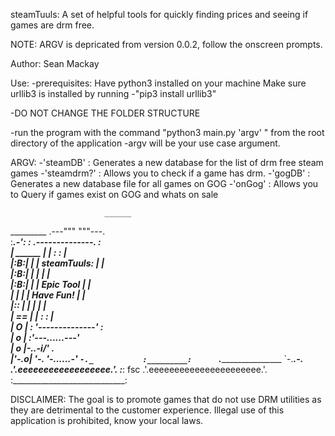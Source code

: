 steamTuuls: A set of helpful tools for quickly finding prices and seeing if
            games are drm free.

NOTE: ARGV is depricated from version 0.0.2, follow the onscreen prompts.

Author: Sean Mackay

Use:
  -prerequisites: Have python3 installed on your machine
                  Make sure urllib3 is installed by running
                    -"pip3 install urllib3"

  -DO NOT CHANGE THE FOLDER STRUCTURE

  -run the program with the command "python3 main.py 'argv' " from the root
       directory of the application
  -argv will be your use case argument.

  ARGV:
    -'steamDB' : Generates a new database for the list of drm free steam games
    -'steamdrm?' : Allows you to check if a game has drm.
    -'gogDB' : Generates a new database file for all games on GOG
    -'onGog' :  Allows you to Query if games exist on GOG and whats on sale


                         ______                     
 _________        .---"""      """---.              
:______.-':      :  .--------------.  :             
| ______  |      | :                : |             
|:______B:|      | |  steamTuuls:   | |             
|:______B:|      | |                | |             
|:______B:|      | |  Epic Tool     | |             
|         |      | |  Have Fun!     | |             
|:_____:  |      | |                | |             
|    ==   |      | :                : |             
|       O |      :  '--------------'  :             
|       o |      :'---...______...---'              
|       o |-._.-i___/'             \._              
|'-.____o_|   '-.   '-...______...-'  `-._          
:_________:      `.____________________   `-.___.-.
                 .'.eeeeeeeeeeeeeeeeee.'.      :___:
      fsc      .'.eeeeeeeeeeeeeeeeeeeeee.'.         
              :____________________________:


DISCLAIMER: The goal is to promote games that do not use DRM utilities as they
            are detrimental to the customer experience. Illegal use of this
            application is prohibited, know your local laws.
